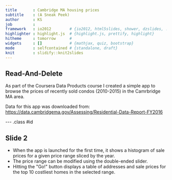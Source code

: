 ```yaml
---
title       : Cambridge MA housing prices
subtitle    : (A Sneak Peek)
author      : KS
job         : 
framework   : io2012        # {io2012, html5slides, shower, dzslides, ...}
highlighter : highlight.js  # {highlight.js, prettify, highlight}
hitheme     : tomorrow      # 
widgets     : []            # {mathjax, quiz, bootstrap}
mode        : selfcontained # {standalone, draft}
knit        : slidify::knit2slides
---
```


## Read-And-Delete

As part of the Coursera Data Products course I created a simple app to browse the prices of recently sold condos (2010-2015) in the Camrbridge MA area.

Data for this app was downloaded from: https://data.cambridgema.gov/Assessing/Residential-Data-Report-FY2016

--- .class #id 

## Slide 2

* When the app is launched for the first time, it shows a histogram of sale prices for a given price range sliced by the year.
* The price range can be modified using the double-ended slider.
* Hitting the "Go!" button displays a table of addresses and sale prices for the top 10 costliest homes in the selected range.




